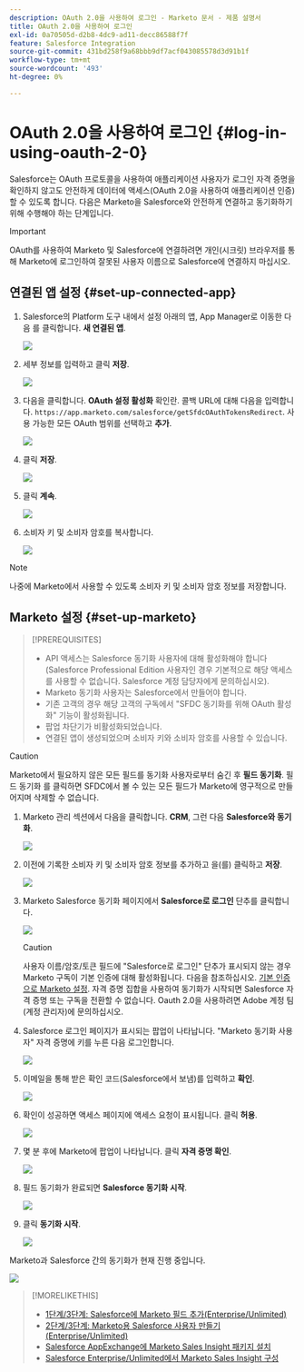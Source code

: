 ```yaml
---
description: OAuth 2.0을 사용하여 로그인 - Marketo 문서 - 제품 설명서
title: OAuth 2.0을 사용하여 로그인
exl-id: 0a70505d-d2b8-4dc9-ad11-decc86588f7f
feature: Salesforce Integration
source-git-commit: 431bd258f9a68bbb9df7acf043085578d3d91b1f
workflow-type: tm+mt
source-wordcount: '493'
ht-degree: 0%

---
```


# OAuth 2.0을 사용하여 로그인 {#log-in-using-oauth-2-0}

Salesforce는 OAuth 프로토콜을 사용하여 애플리케이션 사용자가 로그인 자격 증명을 확인하지 않고도 안전하게 데이터에 액세스(OAuth 2.0을 사용하여 애플리케이션 인증)할 수 있도록 합니다. 다음은 Marketo을 Salesforce와 안전하게 연결하고 동기화하기 위해 수행해야 하는 단계입니다.

>[!IMPORTANT]
>
>OAuth를 사용하여 Marketo 및 Salesforce에 연결하려면 개인(시크릿) 브라우저를 통해 Marketo에 로그인하여 잘못된 사용자 이름으로 Salesforce에 연결하지 마십시오.

## 연결된 앱 설정 {#set-up-connected-app}

1. Salesforce의 Platform 도구 내에서 설정 아래의 앱, App Manager로 이동한 다음 를 클릭합니다. **새 연결된 앱**.

   ![](assets/setting-up-oauth-2-1.png)

1. 세부 정보를 입력하고 클릭 **저장**.

   ![](assets/setting-up-oauth-2-2.png)

1. 다음을 클릭합니다. **OAuth 설정 활성화** 확인란. 콜백 URL에 대해 다음을 입력합니다. `https://app.marketo.com/salesforce/getSfdcOAuthTokensRedirect`. 사용 가능한 모든 OAuth 범위를 선택하고 **추가**.

   ![](assets/setting-up-oauth-2-3.png)

1. 클릭 **저장**.

   ![](assets/setting-up-oauth-2-4.png)

1. 클릭 **계속**.

   ![](assets/setting-up-oauth-2-5.png)

1. 소비자 키 및 소비자 암호를 복사합니다.

   ![](assets/setting-up-oauth-2-6.png)

>[!NOTE]
>
>나중에 Marketo에서 사용할 수 있도록 소비자 키 및 소비자 암호 정보를 저장합니다.

## Marketo 설정 {#set-up-marketo}

>[!PREREQUISITES]
>
>* API 액세스는 Salesforce 동기화 사용자에 대해 활성화해야 합니다(Salesforce Professional Edition 사용자인 경우 기본적으로 해당 액세스를 사용할 수 없습니다. Salesforce 계정 담당자에게 문의하십시오).
>* Marketo 동기화 사용자는 Salesforce에서 만들어야 합니다.
>* 기존 고객의 경우 해당 고객의 구독에서 &quot;SFDC 동기화를 위해 OAuth 활성화&quot; 기능이 활성화됩니다.
>* 팝업 차단기가 비활성화되었습니다.
>* 연결된 앱이 생성되었으며 소비자 키와 소비자 암호를 사용할 수 있습니다.

>[!CAUTION]
>
>Marketo에서 필요하지 않은 모든 필드를 동기화 사용자로부터 숨긴 후 **필드 동기화**. 필드 동기화 를 클릭하면 SFDC에서 볼 수 있는 모든 필드가 Marketo에 영구적으로 만들어지며 삭제할 수 없습니다.

1. Marketo 관리 섹션에서 다음을 클릭합니다. **CRM**, 그런 다음 **Salesforce와 동기화**.

   ![](assets/setting-up-oauth-2-7.png)

1. 이전에 기록한 소비자 키 및 소비자 암호 정보를 추가하고 을(를) 클릭하고 **저장**.

   ![](assets/setting-up-oauth-2-8.png)

1. Marketo Salesforce 동기화 페이지에서 **Salesforce로 로그인** 단추를 클릭합니다.

   ![](assets/setting-up-oauth-2-9.png)

   >[!CAUTION]
   >
   >사용자 이름/암호/토큰 필드에 &quot;Salesforce로 로그인&quot; 단추가 표시되지 않는 경우 Marketo 구독이 기본 인증에 대해 활성화됩니다. 다음을 참조하십시오. [기본 인증으로 Marketo 설정](/help/marketo/product-docs/crm-sync/salesforce-sync/setup/enterprise-unlimited-edition/step-3-of-3-connect-marketo-and-salesforce-enterprise-unlimited.md). 자격 증명 집합을 사용하여 동기화가 시작되면 Salesforce 자격 증명 또는 구독을 전환할 수 없습니다. Oauth 2.0을 사용하려면 Adobe 계정 팀(계정 관리자)에 문의하십시오.

1. Salesforce 로그인 페이지가 표시되는 팝업이 나타납니다. &quot;Marketo 동기화 사용자&quot; 자격 증명에 키를 누른 다음 로그인합니다.

   ![](assets/setting-up-oauth-2-10.png)

1. 이메일을 통해 받은 확인 코드(Salesforce에서 보냄)를 입력하고 **확인**.

   ![](assets/setting-up-oauth-2-11.png)

1. 확인이 성공하면 액세스 페이지에 액세스 요청이 표시됩니다. 클릭 **허용**.

   ![](assets/setting-up-oauth-2-12.png)

1. 몇 분 후에 Marketo에 팝업이 나타납니다. 클릭 **자격 증명 확인**.

   ![](assets/setting-up-oauth-2-13.png)

1. 필드 동기화가 완료되면 **Salesforce 동기화 시작**.

   ![](assets/setting-up-oauth-2-14.png)

1. 클릭 **동기화 시작**.

   ![](assets/setting-up-oauth-2-15.png)

Marketo과 Salesforce 간의 동기화가 현재 진행 중입니다.

![](assets/setting-up-oauth-2-16.png)

>[!MORELIKETHIS]
>
>* [1단계/3단계: Salesforce에 Marketo 필드 추가(Enterprise/Unlimited)](/help/marketo/product-docs/crm-sync/salesforce-sync/setup/enterprise-unlimited-edition/step-1-of-3-add-marketo-fields-to-salesforce-enterprise-unlimited.md)
>* [2단계/3단계: Marketo용 Salesforce 사용자 만들기(Enterprise/Unlimited)](/help/marketo/product-docs/crm-sync/salesforce-sync/setup/enterprise-unlimited-edition/step-2-of-3-create-a-salesforce-user-for-marketo-enterprise-unlimited.md)
>* [Salesforce AppExchange에 Marketo Sales Insight 패키지 설치](/help/marketo/product-docs/marketo-sales-insight/msi-for-salesforce/installation/install-marketo-sales-insight-package-in-salesforce-appexchange.md)
>* [Salesforce Enterprise/Unlimited에서 Marketo Sales Insight 구성](/help/marketo/product-docs/marketo-sales-insight/msi-for-salesforce/configuration/configure-marketo-sales-insight-in-salesforce-enterprise-unlimited.md)
